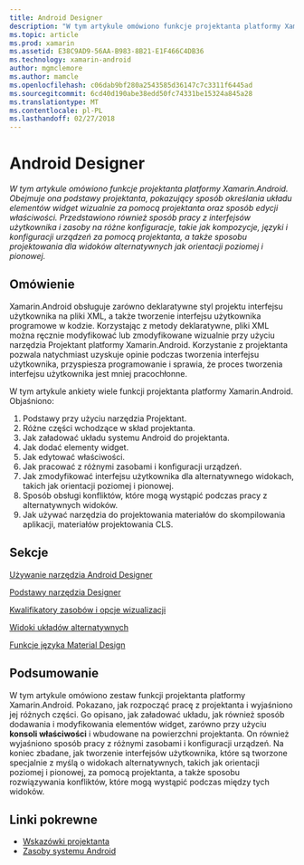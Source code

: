 ```yaml
---
title: Android Designer
description: "W tym artykule omówiono funkcje projektanta platformy Xamarin.Android. Obejmuje ona podstawy projektanta, pokazujący sposób określania układu elementów widget wizualnie za pomocą projektanta oraz sposób edycji właściwości. Przedstawiono również sposób pracy z interfejsów użytkownika i zasoby na różne konfiguracje, takie jak kompozycje, języki i konfiguracji urządzeń za pomocą projektanta, a także sposobu projektowania dla widoków alternatywnych jak orientacji poziomej i pionowej."
ms.topic: article
ms.prod: xamarin
ms.assetid: E38C9AD9-56AA-B983-8B21-E1F466C4DB36
ms.technology: xamarin-android
author: mgmclemore
ms.author: mamcle
ms.openlocfilehash: c06dab9bf280a2543585d36147c7c3311f6445ad
ms.sourcegitcommit: 6cd40d190abe38edd50fc74331be15324a845a28
ms.translationtype: MT
ms.contentlocale: pl-PL
ms.lasthandoff: 02/27/2018
---
```

# <a name="android-designer"></a>Android Designer

_W tym artykule omówiono funkcje projektanta platformy Xamarin.Android. Obejmuje ona podstawy projektanta, pokazujący sposób określania układu elementów widget wizualnie za pomocą projektanta oraz sposób edycji właściwości. Przedstawiono również sposób pracy z interfejsów użytkownika i zasoby na różne konfiguracje, takie jak kompozycje, języki i konfiguracji urządzeń za pomocą projektanta, a także sposobu projektowania dla widoków alternatywnych jak orientacji poziomej i pionowej._

<a name="Overview" />

## <a name="overview"></a>Omówienie

Xamarin.Android obsługuje zarówno deklaratywne styl projektu interfejsu użytkownika na pliki XML, a także tworzenie interfejsu użytkownika programowe w kodzie.
Korzystając z metody deklaratywne, pliki XML można ręcznie modyfikować lub zmodyfikowane wizualnie przy użyciu narzędzia Projektant platformy Xamarin.Android. Korzystanie z projektanta pozwala natychmiast uzyskuje opinie podczas tworzenia interfejsu użytkownika, przyspiesza programowanie i sprawia, że proces tworzenia interfejsu użytkownika jest mniej pracochłonne.

W tym artykule ankiety wiele funkcji projektanta platformy Xamarin.Android. Objaśniono:

1.  Podstawy przy użyciu narzędzia Projektant.
2.  Różne części wchodzące w skład projektanta.
3.  Jak załadować układu systemu Android do projektanta.
4.  Jak dodać elementy widget.
5.  Jak edytować właściwości.
6.  Jak pracować z różnymi zasobami i konfiguracji urządzeń.
7.  Jak zmodyfikować interfejsu użytkownika dla alternatywnego widokach, takich jak orientacji poziomej i pionowej. 
8.  Sposób obsługi konfliktów, które mogą wystąpić podczas pracy z alternatywnych widoków. 
9.  Jak używać narzędzia do projektowania materiałów do skompilowania aplikacji, materiałów projektowania CLS.


<a name="Sections" />

## <a name="sections"></a>Sekcje

 [Używanie narzędzia Android Designer](~/android/user-interface/android-designer/designer-walkthrough.md)

 [Podstawy narzędzia Designer](~/android/user-interface/android-designer/designer-basics.md)

 [Kwalifikatory zasobów i opcje wizualizacji](~/android/user-interface/android-designer/resource-qualifiers.md)

 [Widoki układów alternatywnych](~/android/user-interface/android-designer/alternative-layout-views.md)

 [Funkcje języka Material Design](~/android/user-interface/android-designer/material-design-features.md)


<a name="Summary" />

## <a name="summary"></a>Podsumowanie

W tym artykule omówiono zestaw funkcji projektanta platformy Xamarin.Android. Pokazano, jak rozpocząć pracę z projektanta i wyjaśniono jej różnych części. Go opisano, jak załadować układu, jak również sposób dodawania i modyfikowania elementów widget, zarówno przy użyciu **konsoli właściwości** i wbudowane na powierzchni projektanta. On również wyjaśniono sposób pracy z różnymi zasobami i konfiguracji urządzeń. Na koniec zbadane, jak tworzenie interfejsów użytkownika, które są tworzone specjalnie z myślą o widokach alternatywnych, takich jak orientacji poziomej i pionowej, za pomocą projektanta, a także sposobu rozwiązywania konfliktów, które mogą wystąpić podczas między tych widoków. 



## <a name="related-links"></a>Linki pokrewne

- [Wskazówki projektanta](~/android/user-interface/android-designer/designer-walkthrough.md)
- [Zasoby systemu Android](~/android/app-fundamentals/resources-in-android/index.md)
